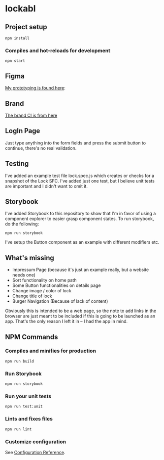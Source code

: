 # lockabl

## Project setup
```
npm install
```

### Compiles and hot-reloads for development
```
npm start
```

## Figma
[My prototyping is found here](https://www.figma.com/file/ZLclE4nKM3mKyC30X0zwem/Lockabl?node-id=0%3A1):

## Brand
[The brand CI is from here](https://app.brandmark.io/v3/#logo_data=%7B%22keywords%22%3A%22lock%20bike%22%2C%22id%22%3A%22logo-68eab580-720e-4d32-b6ea-43b303154ff7%22%2C%22layout%22%3A0%2C%22title%22%3A%22LOCKABL%22%2C%22titleFamily%22%3A%22Averta%22%2C%22titleVariant%22%3A%22700italic%22%2C%22titleColor%22%3A%5B%7B%22hex%22%3A%22%23c2f0ff%22%2C%22location%22%3A0%7D%2C%7B%22hex%22%3A%22%23c2f0ff%22%2C%22location%22%3A0%7D%2C%7B%22hex%22%3A%22%23c2f0ff%22%2C%22location%22%3A0%7D%2C%7B%22hex%22%3A%22%23c2f0ff%22%2C%22location%22%3A1%7D%5D%2C%22titleScale%22%3A1.63%2C%22titleLetterSpace%22%3A3%2C%22titleLineSpace%22%3A1.1%2C%22titleBoldness%22%3A0%2C%22titleX%22%3A0%2C%22titleY%22%3A0%2C%22titleAlign%22%3A%22center%22%2C%22slogan%22%3A%22%22%2C%22sloganFamily%22%3A%22Montserrat%22%2C%22sloganVariant%22%3A%22400%22%2C%22sloganColor%22%3A%5B%7B%22hex%22%3A%22%23c2f0ff%22%7D%5D%2C%22sloganScale%22%3A1%2C%22sloganLetterSpace%22%3A0%2C%22sloganLineSpace%22%3A1.1%2C%22sloganBoldness%22%3A0%2C%22sloganAlign%22%3A%22center%22%2C%22sloganX%22%3A0%2C%22sloganY%22%3A0%2C%22icon%22%3Anull%2C%22showIcon%22%3Afalse%2C%22iconScale%22%3A1%2C%22iconColor%22%3A%5B%7B%22hex%22%3A%22%23c2f0ff%22%7D%5D%2C%22iconContainer%22%3Anull%2C%22showIconContainer%22%3Afalse%2C%22iconContainerScale%22%3A1%2C%22iconContainerColor%22%3A%5B%7B%22hex%22%3A%22%23c2f0ff%22%7D%5D%2C%22iconSpace%22%3A1%2C%22iconX%22%3A0%2C%22iconY%22%3A0%2C%22nthChar%22%3A0%2C%22container%22%3Anull%2C%22showContainer%22%3Afalse%2C%22containerScale%22%3A1%2C%22containerColor%22%3A%5B%7B%22hex%22%3A%22%23c2f0ff%22%7D%5D%2C%22containerX%22%3A0%2C%22containerY%22%3A0%2C%22backgroundColor%22%3A%5B%7B%22hex%22%3A%22%232587ec%22%7D%5D%2C%22palette%22%3A%5B%22%232587ec%22%2C%22%23c2f0ff%22%2C%22%23c2f0ff%22%2C%22%23c2f0ff%22%2C%22%23c2f0ff%22%5D%7D)

## LogIn Page
Just type anything into the form fields and press the submit button to continue, there's no real validation.

## Testing
I've added an example test file lock.spec.js which creates or checks for a snapshot of the Lock SFC. I've added just one test, but I believe unit tests are important and I didn't want to omit it.

## Storybook
I've added Storybook to this repository to show that I'm in favor of using a component explorer to easier grasp component states. To run storybook, do the following:

```
npm run storybook
```

I've setup the Button component as an example with different modifiers etc.

## What's missing
- Impressum Page (because it's just an example really, but a website needs one)
- Sort functionality on home path
- Some Button functionalities on details page
- Change image / color of lock
- Change title of lock
- Burger Navigation (Because of lack of content)

Obviously this is intended to be a web page, so the note to add links in the browser are just meant to be included if this is going to be launched as an app. That's the only reason I left it in – I had the app in mind.

## NPM Commands

### Compiles and minifies for production
```
npm run build
```

### Run Storybook
```
npm run storybook
```

### Run your unit tests
```
npm run test:unit
```

### Lints and fixes files
```
npm run lint
```

### Customize configuration
See [Configuration Reference](https://cli.vuejs.org/config/).
